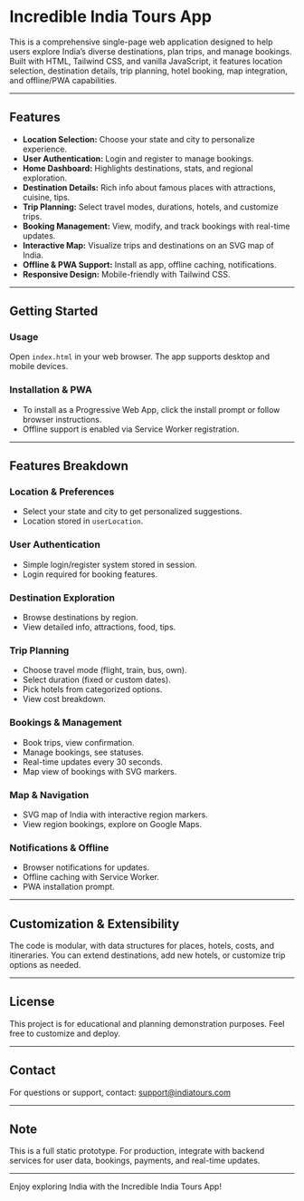 # Incredible India Tours App

This is a comprehensive single-page web application designed to help users explore India’s diverse destinations, plan trips, and manage bookings. Built with HTML, Tailwind CSS, and vanilla JavaScript, it features location selection, destination details, trip planning, hotel booking, map integration, and offline/PWA capabilities.

---

## Features

- **Location Selection:** Choose your state and city to personalize experience.
- **User Authentication:** Login and register to manage bookings.
- **Home Dashboard:** Highlights destinations, stats, and regional exploration.
- **Destination Details:** Rich info about famous places with attractions, cuisine, tips.
- **Trip Planning:** Select travel modes, durations, hotels, and customize trips.
- **Booking Management:** View, modify, and track bookings with real-time updates.
- **Interactive Map:** Visualize trips and destinations on an SVG map of India.
- **Offline & PWA Support:** Install as app, offline caching, notifications.
- **Responsive Design:** Mobile-friendly with Tailwind CSS.

---

## Getting Started

### Usage

Open `index.html` in your web browser. The app supports desktop and mobile devices.

### Installation & PWA

- To install as a Progressive Web App, click the install prompt or follow browser instructions.
- Offline support is enabled via Service Worker registration.

---

## Features Breakdown

### Location & Preferences
- Select your state and city to get personalized suggestions.
- Location stored in `userLocation`.

### User Authentication
- Simple login/register system stored in session.
- Login required for booking features.

### Destination Exploration
- Browse destinations by region.
- View detailed info, attractions, food, tips.

### Trip Planning
- Choose travel mode (flight, train, bus, own).
- Select duration (fixed or custom dates).
- Pick hotels from categorized options.
- View cost breakdown.

### Bookings & Management
- Book trips, view confirmation.
- Manage bookings, see statuses.
- Real-time updates every 30 seconds.
- Map view of bookings with SVG markers.

### Map & Navigation
- SVG map of India with interactive region markers.
- View region bookings, explore on Google Maps.

### Notifications & Offline
- Browser notifications for updates.
- Offline caching with Service Worker.
- PWA installation prompt.

---

## Customization & Extensibility

The code is modular, with data structures for places, hotels, costs, and itineraries. You can extend destinations, add new hotels, or customize trip options as needed.

---

## License

This project is for educational and planning demonstration purposes. Feel free to customize and deploy.

---

## Contact

For questions or support, contact: support@indiatours.com

---

## Note

This is a full static prototype. For production, integrate with backend services for user data, bookings, payments, and real-time updates.

---

Enjoy exploring India with the Incredible India Tours App!
